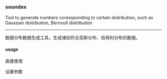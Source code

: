 ### soundex

Tool to generate numbers coressponding to certain distribution, such as Gaussian distribution, Bernoull distribuiton

---------------------------------------------------

数据分布数据生成工具，生成诸如符合高斯分布、伯努利分布的数据。

#### usage
直接使用


设置参数

